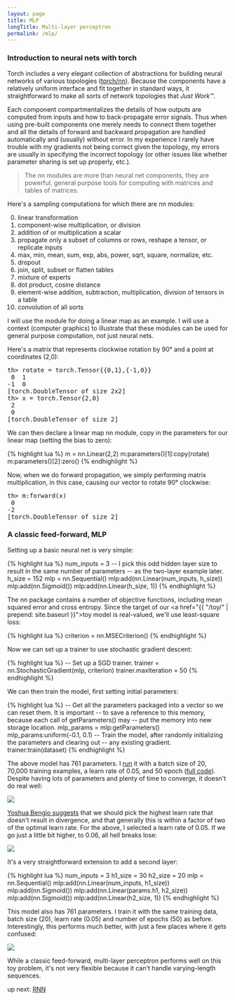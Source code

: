```yaml
---
layout: page
title: MLP
longTitle: Multi-layer perceptron
permalink: /mlp/
---
```


### Introduction to neural nets with torch

Torch includes a very elegant collection of abstractions for building neural networks of various topologies ([torch/nn](https://github.com/torch/nn)). Because the components have a relatively uniform interface and fit together in standard ways, it straightforward to make all sorts of network topologies that
<em>Just Work&trade;</em>.

Each component compartmentalizes the details of how outputs are computed from inputs and how to back-propagate error signals. Thus when using pre-built components one merely needs to connect them together and all the details of forward and backward propagation are handled automatically and (usually) without error. In my experience I rarely have trouble with my gradients not being correct given the topology, my errors are usually in specifying the incorrect topology (or other issues like whether parameter sharing is set up properly, etc.).

> The <span class='fw'>nn</span> modules are more than neural net components, they are powerful, general purpose tools for computing with matrices and tables of matrices.

Here's a sampling computations for which there are <span class='fw'>nn</span> modules:

0. linear transformation
0. component-wise multiplication, or division
0. addition of or multiplication a scalar
0. propagate only a subset of columns or rows, reshape a tensor, or replicate inputs
0. max, min, mean, sum, exp, abs, power, sqrt, square, normalize, etc.
0. dropout
0. join, split, subset or flatten tables
0. mixture of experts
0. dot product, cosine distance
0. element-wise addition, subtraction, multiplication, division of tensors in a table
0. convolution of all sorts

I will use the module for doing a linear map as an example. I will use a context (computer graphics) to illustrate that these modules can be used for general purpose computation, not just neural nets.

Here's a matrix that represents clockwise rotation by 90&deg; and a point at coordinates (2,0):

<pre>
th> rotate = torch.Tensor{{0,1},{-1,0}}
 0  1
-1  0
[torch.DoubleTensor of size 2x2]
th> x = torch.Tensor{2,0}
 2
 0
[torch.DoubleTensor of size 2]
</pre>

We can then declare a linear map nn module, copy in the parameters for our linear map (setting the bias to zero):

{% highlight lua %}
m = nn.Linear(2,2)
m:parameters()[1]:copy(rotate)
m:parameters()[2]:zero()
{% endhighlight %}

Now, when we do forward propagation, we simply performing matrix multiplication, in this case, causing our vector to rotate 90&deg; clockwise:

<pre>
th> m:forward(x)
 0
-2
[torch.DoubleTensor of size 2]
</pre>

### A classic feed-forward, MLP

Setting up a basic neural net is very simple:

{% highlight lua %}
num_inputs = 3
-- I pick this odd hidden layer size to result in the same number of parameters
-- as the two-layer example later.
h_size = 152
mlp = nn.Sequential()
mlp:add(nn.Linear(num_inputs, h_size))
mlp:add(nn.Sigmoid())
mlp:add(nn.Linear(h_size, 1))
{% endhighlight %}

The <span class='fw'>nn</span> package contains a number of objective functions, including mean squared error and cross entropy. Since the target of our <a href="{{ "/toy/" | prepend: site.baseurl }}">toy model</a> is real-valued, we'll use least-square loss:

{% highlight lua %}
criterion = nn.MSECriterion()
{% endhighlight %}

Now we can set up a trainer to use stochastic gradient descent:

{% highlight lua %}
-- Set up a SGD trainer.
trainer = nn.StochasticGradient(mlp, criterion)
trainer.maxIteration = 50
{% endhighlight %}

We can then train the model, first setting initial parameters:

{% highlight lua %}
-- Get all the parameters packaged into a vector so we can reset them. It is important
-- to save a reference to this memory, because each call of getParameters() may
-- put the memory into new storage location.
mlp_params = mlp:getParameters()
mlp_params:uniform(-0.1, 0.1)
-- Train the model, after randomly initializing the parameters and clearing out
-- any existing gradient.
trainer:train(dataset)
{% endhighlight %}

The above model has 761 parameters. I [run](https://github.com/kbullaughey/lstm-play/blob/master/toys/mlp/model-1_layer.sh) it with a batch size of 20, 70,000 training examples, a learn rate of 0.05, and 50 epoch ([full code](https://github.com/kbullaughey/lstm-play/blob/master/toys/mlp/model-1_layer.lua)). Despite having lots of parameters and plenty of time to converge, it doesn't do real well:

<div class="standard-image">
  <img src="{{"/assets/mlp/model-1_layer-1.png" | prepend: site.baseurl }}">
</div>

[Yoshua Bengio suggests](http://arxiv.org/pdf/1206.5533v2.pdf) that we should pick the highest learn rate that doesn't result in divergence, and that generally this is within a factor of two of the optimal learn rate. For the above, I selected a learn rate of 0.05. If we go just a little bit higher, to 0.06, all hell breaks lose:

<div class="standard-image">
  <img src="{{"/assets/mlp/model-1_layer-fail-1.png" | prepend: site.baseurl }}">
</div>

It's a very straightforward extension to add a second layer:

{% highlight lua %}
num_inputs = 3
h1_size = 30
h2_size = 20
mlp = nn.Sequential()
mlp:add(nn.Linear(num_inputs, h1_size))
mlp:add(nn.Sigmoid())
mlp:add(nn.Linear(params.h1, h2_size))
mlp:add(nn.Sigmoid())
mlp:add(nn.Linear(h2_size, 1))
{% endhighlight %}

This model also has 761 parameters. I train it with the same training data, batch size (20), learn rate (0.05) and number of epochs (50) as before. Interestingly, this performs much better, with just a few places where it gets confused:

<div class="standard-image">
  <img src="{{"/assets/mlp/model-2_layer-1.png" | prepend: site.baseurl }}">
</div>

While a classic feed-forward, multi-layer perceptron performs well on this toy problem, it's not very flexible because it can't handle varying-length sequences.

<div class='next-page text-center'>
  up next: <a class='page-link' href="{{ "/rnn/" | prepend: site.baseurl }}">RNN</a>
</div>
